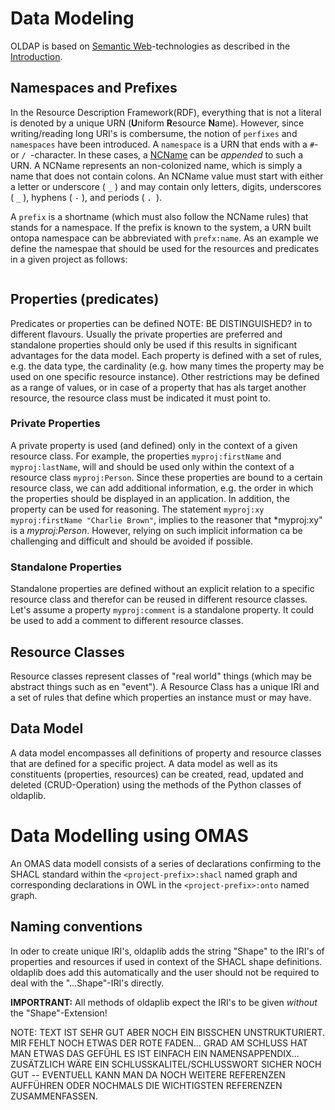 # Data Modeling

OLDAP is based on [Semantic Web](https://en.wikipedia.org/wiki/Semantic_Web)-technologies as described in the
[Introduction](/#introduction).

## Namespaces and Prefixes

In the Resource Description Framework(RDF), everything that is not a literal is denoted by a unique URN (**U**niform
**R**esource **N**ame). However, since writing/reading long URI's is combersume, the notion of `perfixes` and
`namespaces` have been introduced. A `namespace` is a URN that ends with a `#`- or `/ `-character. In these cases, a
[NCName](https://www.w3.org/TR/xmlschema-2/#NCName) can be _appended_ to such a URN. A NCName represents an
non-colonized name, which is simply a name that does not contain colons. An NCName  value must start with either a
letter or underscore ( `_` ) and may contain only letters, digits, underscores ( `_` ), hyphens ( `-` ), and periods ( `. `).

A `prefix` is a shortname (which must also follow the NCName rules) that stands for a namespace. If the prefix is
known to the system, a URN built ontopa namespace can be abbreviated with `prefx:name`. As an example we
define the namespae that should be used for the resources and predicates in a given project as follows:

```
```

## Properties (predicates)

Predicates or properties can be defined NOTE: BE DISTINGUISHED? in to different flavours. Usually the private properties are preferred and
standalone properties should only be used if this results in significant advantages for the data model. Each property
is defined with a set of rules, e.g. the data type, the cardinality (e.g. how many times the property may be used on
one specific resource instance). Other restrictions may be defined as a range of values, or in case of a property that
has als target another resource, the resource class must be indicated it must point to.

### Private Properties
A private property is used (and defined) only in the context of a given resource class. For example, the properties
`myproj:firstName` and `myproj:lastName`, will and should be used only within the context of a resource class
`myproj:Person`. Since these properties are bound to a certain resource class, we can add additional information, e.g.
the order in which the properties should be displayed in an application. In addition, the property can be used for
reasoning. The statement ```myproj:xy myproj:firstName "Charlie Brown"```, implies to the reasoner that *myproj:xy"
is a *myproj:Person*. However, relying on such implicit information ca be challenging and difficult and should be
avoided if possible.

### Standalone Properties
Standalone properties are defined without an explicit relation to a specific resource class and therefor can be
reused in different resource classes. Let's assume a property `myproj:comment` is a standalone property. It could be
used to add a comment to different resource classes.

## Resource Classes
Resource classes represent classes of "real world" things (which may be abstract things such as en "event"). A
Resource Class has a unique IRI and a set of rules that define which properties an instance must or may have.

## Data Model
A data model encompasses all definitions of property and resource classes that are defined for a specific project.
A data model as well as its constituents (properties, resources) can be created, read, updated and deleted
(CRUD-Operation) using the methods of the Python classes of oldaplib. 

# Data Modelling using OMAS
An OMAS data modell consists of a series of declarations confirming to the SHACL standard within the
`<project-prefix>:shacl` named graph and corresponding declarations in OWL in the `<project-prefix>:onto` named
graph.

## Naming conventions
In oder to create unique IRI's, oldaplib adds the string "Shape" to the IRI's of properties and resources if used
in context of the SHACL shape definitions. oldaplib does add this automatically and the user should not be required to
deal with the "...Shape"-IRI's directly.

**IMPORTRANT:** All methods of oldaplib expect the IRI's to be given *without* the "Shape"-Extension!

NOTE: TEXT IST SEHR GUT ABER NOCH EIN BISSCHEN UNSTRUKTURIERT. MIR FEHLT NOCH ETWAS DER ROTE FADEN... GRAD AM SCHLUSS
HAT MAN ETWAS DAS GEFÜHL ES IST EINFACH EIN NAMENSAPPENDIX... ZUSÄTZLICH WÄRE EIN SCHLUSSKALITEL/SCHLUSSWORT SICHER NOCH GUT
 -- EVENTUELL KANN MAN DA NOCH WEITERE REFERENZEN AUFFÜHREN ODER NOCHMALS DIE WICHTIGSTEN REFERENZEN ZUSAMMENFASSEN.

